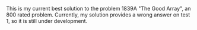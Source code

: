 This is my current best solution to the problem 1839A "The Good Array", an 800 rated problem. Currently, my solution provides a wrong answer on test 1, so it is still under development.